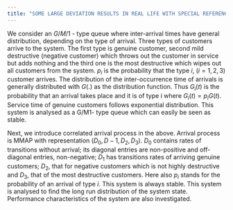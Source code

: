```yaml
---
title: "SOME LARGE DEVIATION RESULTS IN REAL LIFE WITH SPECIAL REFERENCE TO QUEUES AND QUEUEING-INVENTORY"
---
```

We consider an $G/M/1$ - type queue where inter-arrival times have general distribution, depending on the type of arrival. 
Three types of customers arrive to the system. 
The first type is genuine customer, second mild destructive (negative customer) which throws out the customer in service but adds nothing and the third one is the most destructive which wipes out all customers from the system. $p_i$ is the probability that the type $i$, $(i = 1, 2, 3)$ customer arrives. 
The distribution of the inter-occurrence time of arrivals is generally distributed with $G(.)$ as the distribution function. 
Thus $G_i(t)$ is the probability that an arrival takes place and it is of type i where $G_i(t) = p_i G(t)$. 
Service time of genuine customers follows exponential distribution. 
This system is analysed as a G/M1- type queue which can easily be seen as stable.

Next, we introduce correlated arrival process in the above. 
Arrival process is MMAP with representation $(D_0, D-1, D_2, D_3)$. 
$D_0$ contains rates of transitions without arrival; its diagonal entries are non-positive and off-diagonal entries, non-negative; $D_1$ has transitions rates of arriving genuine customers; $D_2$, that for negative customers which is not highly destructive and $D_3$, that of the most destructive customers. 
Here also $p_i$ stands for the probability of an arrival of type $i$. 
This system is always stable. 
This system is analysed to find the long run distribution of the system state. 
Performance characteristics of the system are also investigated.
